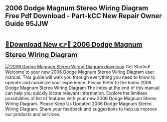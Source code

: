 ## 2006 Dodge Magnum Stereo Wiring Diagram Free Pdf Download - Part-kCC New Repair Owner Guide 95JJW

# <h2><a href="http://dfskbq.blite.top/?on=2006+Dodge+Magnum+Stereo+Wiring+Diagram">🔗Download New 👉🔴 2006 Dodge Magnum Stereo Wiring Diagram</a></h2>

[![2006 Dodge Magnum Stereo Wiring Diagram download](https://i.imgur.com/lujVjoI.png)](http://dfskbq.blite.top/?on=2006+Dodge+Magnum+Stereo+Wiring+Diagram)
Get Started! Welcome to your new 2006 Dodge Magnum Stereo Wiring Diagram user manual. This guide will walk you through everything you need to know to operate and maximize your experience. Please Refer to the Index 2006 Dodge Magnum Stereo Wiring Diagram The index at the end of this manual can help you quickly locate relevant information. Explore the limitless possibilities of list of features with your new 2006 Dodge Magnum Stereo Wiring Diagram. Please Keep Us Updated 2006 Dodge Magnum Stereo Wiring Diagram. Share your feedback and suggestions to help us improve our products and services.
